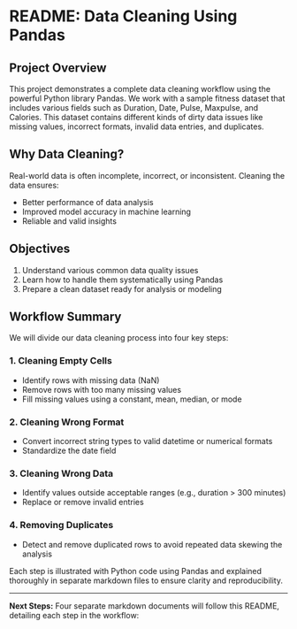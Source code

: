 # README: Data Cleaning Using Pandas

## Project Overview

This project demonstrates a complete data cleaning workflow using the powerful Python library Pandas. We work with a sample fitness dataset that includes various fields such as Duration, Date, Pulse, Maxpulse, and Calories. This dataset contains different kinds of dirty data issues like missing values, incorrect formats, invalid data entries, and duplicates.

## Why Data Cleaning?

Real-world data is often incomplete, incorrect, or inconsistent. Cleaning the data ensures:

* Better performance of data analysis
* Improved model accuracy in machine learning
* Reliable and valid insights

## Objectives

1. Understand various common data quality issues
2. Learn how to handle them systematically using Pandas
3. Prepare a clean dataset ready for analysis or modeling

## Workflow Summary

We will divide our data cleaning process into four key steps:

### 1. Cleaning Empty Cells

* Identify rows with missing data (NaN)
* Remove rows with too many missing values
* Fill missing values using a constant, mean, median, or mode

### 2. Cleaning Wrong Format

* Convert incorrect string types to valid datetime or numerical formats
* Standardize the date field

### 3. Cleaning Wrong Data

* Identify values outside acceptable ranges (e.g., duration > 300 minutes)
* Replace or remove invalid entries

### 4. Removing Duplicates

* Detect and remove duplicated rows to avoid repeated data skewing the analysis

Each step is illustrated with Python code using Pandas and explained thoroughly in separate markdown files to ensure clarity and reproducibility.

---

**Next Steps:**
Four separate markdown documents will follow this README, detailing each step in the workflow:
